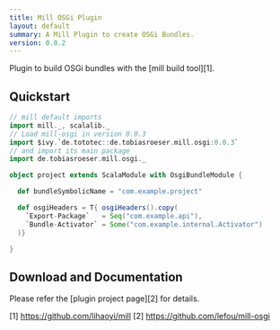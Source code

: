 ```yaml
---
title: Mill OSGi Plugin
layout: default
summary: A Mill Plugin to create OSGi Bundles.
version: 0.0.2
---
```


Plugin to build OSGi bundles with the [mill build tool][1].

## Quickstart

```scala
// mill default imports
import mill._, scalalib._
// Load mill-osgi in version 0.0.3
import $ivy.`de.tototec::de.tobiasroeser.mill.osgi:0.0.3`
// and import its main package
import de.tobiasroeser.mill.osgi._

object project extends ScalaModule with OsgiBundleModule {

  def bundleSymbolicName = "com.example.project"

  def osgiHeaders = T{ osgiHeaders().copy(
    `Export-Package`   = Seq("com.example.api"),
    `Bundle-Activator` = Some("com.example.internal.Activator")
  )}

}
```

## Download and Documentation

Please refer the [plugin project page][2] for details.

[1] https://github.com/lihaoyi/mill
[2] https://github.com/lefou/mill-osgi
